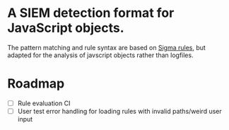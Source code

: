 # A SIEM detection format for JavaScript objects.

The pattern matching and rule syntax are based on [Sigma rules](https://github.com/SigmaHQ/sigma), but adapted for the analysis of javscript objects rather than logfiles.

# Roadmap

- [ ] Rule evaluation CI
- [ ] User test error handling for loading rules with invalid paths/weird user input
